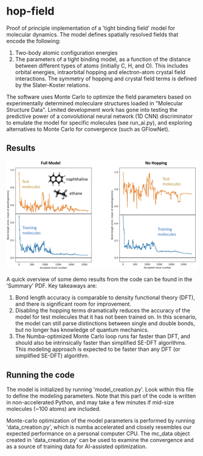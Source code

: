 # hop-field

Proof of principle implementation of a 'tight binding field' model for molecular dynamics.  The model defines spatially resolved fields that encode the following:
1. Two-body atomic configuration energies
2. The parameters of a tight binding model, as a function of the distance between different types of atoms (initially C, H, and O).  This includes orbital energies, intraorbital hopping and electron-atom crystal field interactions. The symmetry of hopping and crystal field terms is defined by the Slater-Koster relations.

The software uses Monte Carlo to optimize the field parameters based on experimentally determined moleculare structures loaded in "Molecular Structure Data". Limited development work has gone into testing the predictive power of a convolutional neural network (1D CNN) discriminator to emulate the model for specific molecules (see run_ai.py), and exploring alternatives to Monte Carlo for convergence (such as GFlowNet).

## Results

<img src="Convergence_no_hopping.png" width="1000">

A quick overview of some demo results from the code can be found in the 'Summary' PDF.  Key takeaways are:
1. Bond length accuracy is comparable to density functional theory (DFT), and there is significant room for improvement.
2. Disabling the hopping terms dramatically reduces the accuracy of the model for test molecules that it has not been trained on.  In this scenario, the model can still parse distinctions between single and double bonds, but no longer has knowledge of quantum mechanics.
3. The Numba-optimized Monte Carlo loop runs far faster than DFT, and should also be intrinsically faster than simplified SE-DFT algorithms.
This modeling approach is expected to be faster than any DFT (or simplified SE-DFT) algorithm.

## Running the code

The model is initialized by running 'model_creation.py'.  Look within this file to define the modeling parameters.  Note that this part of the code is written in non-accelerated Python, and may take a few minutes if mid-size molecules (~100 atoms) are included.

Monte-carlo optimization of the model parameters is performed by running 'data_creation.py', which is numba accelerated and closely resembles our expected performance on a personal computer CPU.  The mc_data object created in 'data_creation.py' can be used to examine the convergence and as a source of training data for AI-assisted optimization.

